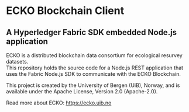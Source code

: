 # ECKO Blockchain Client
## A Hyperledger Fabric SDK embedded Node.js application

ECKO is a distributed blockchain data consortium for ecological resurvey datasets.  
This repository holds the source code for a Node.js REST application that uses the Fabric Node.js SDK to communicate with the ECKO Blockchain.

This project is created by the University of Bergen (UiB), Norway, and is available under the Apache License, Version 2.0 (Apache-2.0).

Read more about ECKO: <https://ecko.uib.no>

